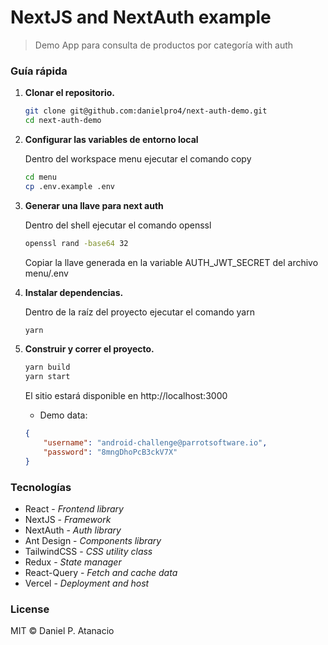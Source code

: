 # NextJS and NextAuth example

> Demo App para consulta de productos por categoría with auth

### Guía rápida

1. **Clonar el repositorio.**

    ```sh
    git clone git@github.com:danielpro4/next-auth-demo.git
    cd next-auth-demo
    ```

2. **Configurar las variables de entorno local**

    Dentro del workspace menu ejecutar el comando copy

    ```sh
    cd menu
    cp .env.example .env
    ```

3. **Generar una llave para next auth**

    Dentro del shell ejecutar el comando openssl

    ```sh
    openssl rand -base64 32
    ```

    Copiar la llave generada en la variable AUTH_JWT_SECRET del archivo menu/.env

4. **Instalar dependencias.**

    Dentro de la raíz del proyecto ejecutar el comando yarn

    ```sh
    yarn
    ```

5. **Construir y correr el proyecto.**

    ```sh
    yarn build
    yarn start
    ```

    El sitio estará disponible en http://localhost:3000

    - Demo data:

    ```json
    {
        "username": "android-challenge@parrotsoftware.io",
        "password": "8mngDhoPcB3ckV7X"
    }
    ```

### Tecnologías

-   React - _Frontend library_
-   NextJS - _Framework_
-   NextAuth - _Auth library_
-   Ant Design - _Components library_
-   TailwindCSS - _CSS utility class_
-   Redux - _State manager_
-   React-Query - _Fetch and cache data_
-   Vercel - _Deployment and host_

### License

MIT &copy; Daniel P. Atanacio
